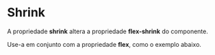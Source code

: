 # Shrink

A propriedade **shrink** altera a propriedade **flex-shrink** do componente.

Use-a em conjunto com a propriedade **flex**, como o exemplo abaixo.
